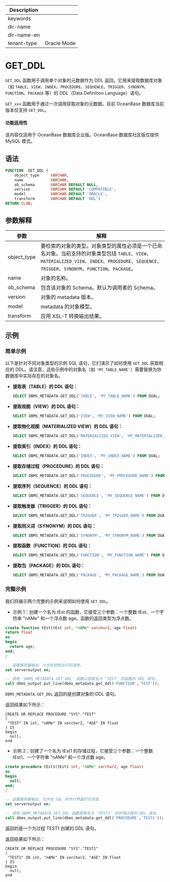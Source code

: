 | Description   |                 |
|---------------|-----------------|
| keywords      |                 |
| dir-name      |                 |
| dir-name-en   |                 |
| tenant-type   | Oracle Mode     |

# GET_DDL

`GET_DDL` 函数用于调用单个对象的元数据作为 DDL 返回。它用来提取数据库对象（如 `TABLE`、`VIEW`、`INDEX`、`PROCEDURE`、`SEQUENCE`、`TRIGGER`、`SYNONYM`、`FUNCTION`、`PACKAGE` 等）的 DDL（Data Definition Language）语句。

`GET_xxx` 函数用于通过一次调用获取对象的元数据。目前 OceanBase 数据库当前版本仅支持 `GET_DDL`。

  <main id="notice" >
    <h4>功能适用性</h4>
    <p>该内容仅适用于 OceanBase 数据库企业版。OceanBase 数据库社区版仅提供 MySQL 模式。</p>
  </main>

## 语法

```sql
FUNCTION  GET_DDL (
    object_type     VARCHAR,
    name            VARCHAR,
    ob_schema       VARCHAR DEFAULT NULL,
    version         VARCHAR DEFAULT 'COMPATIBLE',
    model           VARCHAR DEFAULT 'ORACLE',
    transform       VARCHAR DEFAULT 'DDL')
RETURN CLOB;
```

## 参数解释

|   **参数**    |            **解释**             |
|-------------|-------------------------------|
| object_type | 要检索的对象的类型。对象类型的属性必须是一个已命名对象。当前支持的对象类型包括 `TABLE`、`VIEW`、`MATERIALIZED_VIEW`、`INDEX`、`PROCEDURE`、`SEQUENCE`、`TRIGGER`、`SYNONYM`、`FUNCTION`、`PACKAGE`。|
| name        | 对象的名称。                        |
| ob_schema   | 包含该对象的 Schema。默认为调用者的 Schema。 |
| version     | 对象的 metadata 版本。              |
| model       | metadata 的对象模型。               |
| transform   | 应用 XSL-T 转换输出结果。              |

## 示例

### 简单示例

以下是针对不同对象类型的示例 SQL 语句，它们演示了如何使用 `GET_DDL` 获取相应的 DDL。请注意，这些示例中的对象名（如 `'MY_TABLE_NAME'`）需要替换为你数据库中实际存在的对象名。

- **提取表（TABLE）的 DDL 语句：**

   ```sql
   SELECT DBMS_METADATA.GET_DDL('TABLE', 'MY_TABLE_NAME') FROM DUAL;
   ```

- **提取视图（VIEW）的 DDL 语句：**

   ```sql
   SELECT DBMS_METADATA.GET_DDL('VIEW', 'MY_VIEW_NAME') FROM DUAL;
   ```

- **提取物化视图（MATERIALIZED VIEW）的 DDL 语句：**

   ```sql
   SELECT DBMS_METADATA.GET_DDL('MATERIALIZED_VIEW', 'MY_MATERIALIZED_VIEW_NAME') FROM DUAL;
   ```

- **提取索引（INDEX）的 DDL 语句：**

   ```sql
   SELECT DBMS_METADATA.GET_DDL('INDEX', 'MY_INDEX_NAME') FROM DUAL;
   ```

- **提取存储过程（PROCEDURE）的 DDL 语句：**

   ```sql
   SELECT DBMS_METADATA.GET_DDL('PROCEDURE', 'MY_PROCEDURE_NAME') FROM DUAL;
   ```

- **提取序列（SEQUENCE）的 DDL 语句：**

   ```sql
   SELECT DBMS_METADATA.GET_DDL('SEQUENCE', 'MY_SEQUENCE_NAME') FROM DUAL;
   ```

- **提取触发器（TRIGGER）的 DDL 语句：**

   ```sql
   SELECT DBMS_METADATA.GET_DDL('TRIGGER', 'MY_TRIGGER_NAME') FROM DUAL;
   ```

- **提取同义词（SYNONYM）的 DDL 语句：**

   ```sql
   SELECT DBMS_METADATA.GET_DDL('SYNONYM', 'MY_SYNONYM_NAME') FROM DUAL;
   ```

- **提取函数（FUNCTION）的 DDL 语句：**

   ```sql
   SELECT DBMS_METADATA.GET_DDL('FUNCTION', 'MY_FUNCTION_NAME') FROM DUAL;
   ```

- **提取包（PACKAGE）的 DDL 语句：**

   ```sql
   SELECT DBMS_METADATA.GET_DDL('PACKAGE', 'MY_PACKAGE_NAME') FROM DUAL;
   ```

### 完整示例

我们将展示两个完整的示例来说明如何使用 `GET_DDL`。

- 示例 1：创建一个名为 tEst 的函数，它接受三个参数：一个整数 tEst、一个字符串 "nAMe" 和一个浮点数 age。函数的返回类型为浮点数。

```sql
create function tEst(tEst int, "nAMe" varchar2, age float)
return float
as
begin
  return age;
end;
/

-- 设置服务器输出，允许在控制台打印消息。
set serveroutput on;

-- 调用 `DBMS_METADATA.GET_DDL` 函数以获取名为 'TEST' 的函数的 DDL 语句。
call dbms_output.put_line(dbms_metadata.get_ddl('FUNCTION','TEST'));
```

`DBMS_METADATA.GET_DDL` 返回的是创建对象的 DDL 语句。

返回结果如下所示：

```shell
CREATE OR REPLACE PROCEDURE "SYS"."TEST"
(
 "TEST" IN int, "nAMe" IN varchar2, "AGE" IN float
) IS
begin
  null;
end
```

- 示例 2：创建了一个名为 tEst1 的存储过程，它接受三个参数：一个整数 tEst1、一个字符串 "nAMe" 和一个浮点数 age。

```sql
create procedure tEst1(tEst1 int, "nAMe" varchar2, age float)
as
begin
  null;
end;
/

-- 设置服务器输出，允许在 SQL 命令行界面打印消息。
set serveroutput on;

-- 调用 DBMS_METADATA.GET_DDL 函数获取名为 'TEST1' 的存储过程的 DDL 语句。
call dbms_output.put_line(dbms_metadata.get_ddl('PROCEDURE','TEST1'));
```

返回的是一个为过程 TEST1 创建的 DDL 语句。

返回结果如下所示：

```shell
CREATE OR REPLACE PROCEDURE "SYS"."TEST1"
(
 "TEST1" IN int, "nAMe" IN varchar2, "AGE" IN float
) IS
begin
  null;
end
```

